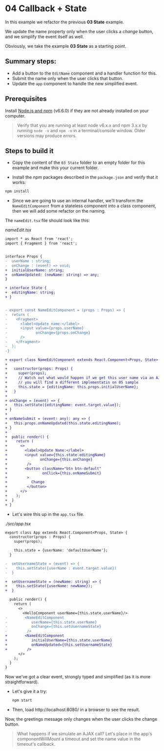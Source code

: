 # 04 Callback + State

In this example we refactor the previous **03 State** example.

We update the name property only when the user clicks a _change_ button, and we simplify the event itself as well.

Obviously, we take the example **03 State** as a starting point.

## Summary steps:

- Add a button to the `EditName` component and a handler function for this.
- Submit the name only when the user clicks that button.
- Update the `app` component to handle the new simplified event.

## Prerequisites

Install [Node.js and npm](https://nodejs.org/en/) (v6.6.0) if they are not already installed on your computer.

> Verify that you are running at least node v6.x.x and npm 3.x.x by running `node -v` and `npm -v` in a terminal/console window. Older versions may produce errors.

## Steps to build it

- Copy the content of the `03 State` folder to an empty folder for this example and make this your current folder.

- Install the npm packages described in the `package.json` and verify that it works:

```bash
npm install
```

- Since we are going to use an internal handler, we'll transform the `NameEditComponent` from a stateless component into a class component, then we will add some refactor on the naming.

 The `nameEdit.tsx` file should look like this:

_nameEdit.tsx_

```diff
import * as React from 'react';
import { Fragment } from 'react';


interface Props {
-  userName : string;
-  onChange : (event) => void;
+  initialUserName: string;
+  onNameUpdated: (newName: string) => any;
}

+ interface State {
+  editingName: string;
+ }


- export const NameEditComponent = (props : Props) => {
-  return (
-    <Fragment>
-      <label>Update name:</label>
-      <input value={props.userName} 
-             onChange={props.onChange}
-      />
-    </Fragment>
-  );
-}

+ export class NameEditComponent extends React.Component<Props, State> {
+ 
+   constructor(props: Props) {
+     super(props);
+     // Watch out what would happen if we get this user name via an AJAX callback
+     // you will find a different implementatin on 05 sample
+     this.state = {editingName: this.props.initialUserName};
+   }
+
+ onChange = (event) => {
+   this.setState({editingName: event.target.value});
+ }
+
+ onNameSubmit = (event: any): any => {
+   this.props.onNameUpdated(this.state.editingName);
+ }
+
+  public render() {
+    return (
+      <>
+        <label>Update Name:</label>
+        <input value={this.state.editingName} 
+               onChange={this.onChange} 
+         />
+        <button className="btn btn-default" 
+                onClick={this.onNameSubmit}
+         >     
+           Change
+         </button>
+      </>
+    );
+  }
+ }
```

- Let's wire this up in the `app.tsx` file.

_./src/app.tsx_

```diff
export class App extends React.Component<Props, State> {
  constructor(props : Props) {
    super(props);

    this.state = {userName: 'defaultUserName'};
  }

-  setUsernameState = (event) => {
-    this.setState({userName : event.target.value})
-  }

+  setUsernameState = (newName: string) => {
+    this.setState({userName: newName});
+  }

  public render() {
    return (
      <>
        <HelloComponent userName={this.state.userName}/>
-        <NameEditComponent 
-           userName={this.state.userName} 
-           onChange={this.setUsernameState}
-         />
+        <NameEditComponent 
+           initialUserName={this.state.userName} 
+           onNameUpdated={this.setUsernameState}
+         />
      </>
    );
  }
}
```


 Now we've got a clear event, strongly typed and simplified (as it is more straightforward).

- Let's give it a try:

  ```bash
  npm start
  ```

- Then, load http://localhost:8080/ in a browser to see the result.

 Now, the greetings message only changes when the user clicks the change button.

> What happens if we simulate an AJAX call? Let's place in the app's componentWillMount a timeout and set the name value in the timeout's callback.

